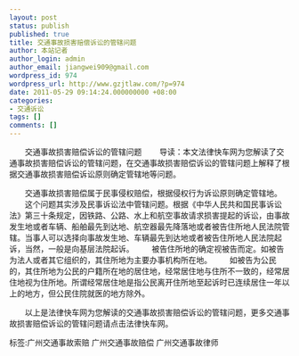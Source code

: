 ```yaml
---
layout: post
status: publish
published: true
title: 交通事故损害赔偿诉讼的管辖问题
author: 本站记者
author_login: admin
author_email: jiangwei909@gmail.com
wordpress_id: 974
wordpress_url: http://www.gzjtlaw.com/?p=974
date: 2011-05-29 09:14:24.000000000 +08:00
categories:
- 交通诉讼
tags: []
comments: []
---
```

　　交通事故损害赔偿诉讼的管辖问题　　导读：本文法律快车网为您解读了交通事故损害赔偿诉讼的管辖问题，在交通事故损害赔偿诉讼的管辖问题上解释了根据交通事故损害赔偿诉讼原则确定管辖地等问题。　　交通事故损害赔偿属于民事侵权赔偿，根据侵权行为诉讼原则确定管辖地。　　这个问题其实涉及民事诉讼法中管辖问题。根据《中华人民共和国民事诉讼法》第三十条规定，因铁路、公路、水上和航空事故请求损害提起的诉讼，由事故发生地或者车辆、船舶最先到达地、航空器最先降落地或者被告住所地人民法院管辖。当事人可以选择向事故发生地、车辆最先到达地或者被告住所地人民法院起诉，当然，一般是向基层法院起诉。　　被告住所地的确定视被告而定。如被告为法人或者其它组织的，其住所地为主要办事机构所在地。　　如被告为公民的，其住所地为公民的户籍所在地的居住地，经常居住地与住所不一致的，经常居住地视为住所地。所谓经常居住地是指公民离开住所地至起诉时已连续居住一年以上的地方，但公民住院就医的地方除外。　　以上是法律快车网为您解读的交通事故损害赔偿诉讼的管辖问题，更多交通事故损害赔偿诉讼的管辖问题请点击法律快车网。标签:广州交通事故索赔 广州交通事故赔偿 广州交通事故律师

